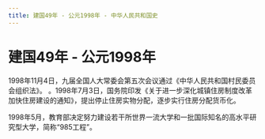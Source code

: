 ```yaml
---
title: 建国49年 - 公元1998年 - 中华人民共和国史
---
```


# 建国49年 - 公元1998年

1998年11月4日，九届全国人大常委会第五次会议通过《中华人民共和国村民委员会组织法》。
。1998年7月3日，国务院印发《关于进一步深化城镇住房制度改革加快住房建设的通知》，提出停止住房实物分配，逐步实行住房分配货币化。

1998年5月，教育部决定努力建设若干所世界一流大学和一批国际知名的高水平研究型大学，简称“985工程”。